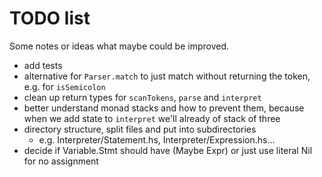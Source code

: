 # TODO list

Some notes or ideas what maybe could be improved.

- add tests
- alternative for `Parser.match` to just match without returning the token, e.g.
  for `isSemicolon`
- clean up return types for `scanTokens`, `parse` and `interpret`
- better understand monad stacks and how to prevent them, because when we add
  state to `interpret` we'll already of stack of three
- directory structure, split files and put into subdirectories
  - e.g. Interpreter/Statement.hs, Interpreter/Expression.hs...
- decide if Variable.Stmt should have (Maybe Expr) or just use literal Nil for no assignment
